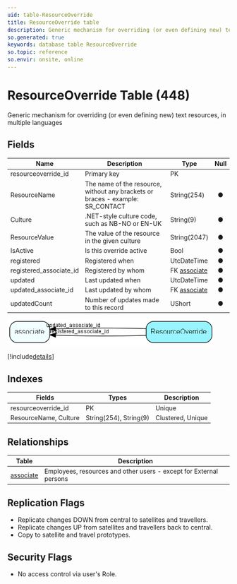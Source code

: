 ```yaml
---
uid: table-ResourceOverride
title: ResourceOverride table
description: Generic mechanism for overriding (or even defining new) text resources, in multiple languages
so.generated: true
keywords: database table ResourceOverride
so.topic: reference
so.envir: onsite, online
---
```


# ResourceOverride Table (448)

Generic mechanism for overriding (or even defining new) text resources, in multiple languages

## Fields

| Name | Description | Type | Null |
|------|-------------|------|:----:|
|resourceoverride\_id|Primary key|PK| |
|ResourceName|The name of the resource, without any brackets or braces - example: SR_CONTACT|String(254)|&#x25CF;|
|Culture|.NET-style culture code, such as NB-NO or EN-UK|String(9)|&#x25CF;|
|ResourceValue|The value of the resource in the given culture|String(2047)|&#x25CF;|
|IsActive|Is this override active|Bool|&#x25CF;|
|registered|Registered when|UtcDateTime|&#x25CF;|
|registered\_associate\_id|Registered by whom|FK [associate](associate.md)|&#x25CF;|
|updated|Last updated when|UtcDateTime|&#x25CF;|
|updated\_associate\_id|Last updated by whom|FK [associate](associate.md)|&#x25CF;|
|updatedCount|Number of updates made to this record|UShort|&#x25CF;|


![ResourceOverride table relationship diagram](./media/ResourceOverride.png)

[!include[details](./includes/resourceoverride.md)]

## Indexes

| Fields | Types | Description |
|--------|-------|-------------|
|resourceoverride\_id |PK |Unique |
|ResourceName, Culture |String(254), String(9) |Clustered, Unique |

## Relationships

| Table|  Description |
|------|-------------|
|[associate](associate.md)  |Employees, resources and other users - except for External persons |


## Replication Flags

* Replicate changes DOWN from central to satellites and travellers.
* Replicate changes UP from satellites and travellers back to central.
* Copy to satellite and travel prototypes.

## Security Flags

* No access control via user's Role.

